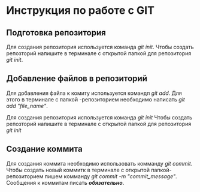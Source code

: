 # Инструкция по работе с GIT

## Подготовка репозитория

Для создания репозитория используется команда *git init*. Чтобы создать репозторий напишите в терминале с открытой папкой для репозитория *git init*.


## Добавление файлов в репозиторий 
Для добавления файла к комиту используется командп *git add*.
Для этого в терминале с папкой -репозиторием необходимо написать *git add "file_name"*.


Для создания репозитория используется команда *git init* Чтобы создать репозторий напишите в терминале с открытой папкой для репозитория *git init*

## Создание коммита
Для создания коммита необходимо использовать комманду *git commit*.
Чтобы создать новый коммитк в терминале с открытой папкой-репозиторием пишем комманду *git commit -m "commit_message"*. Сообщения к коммитам писать ***обязательно***. 
